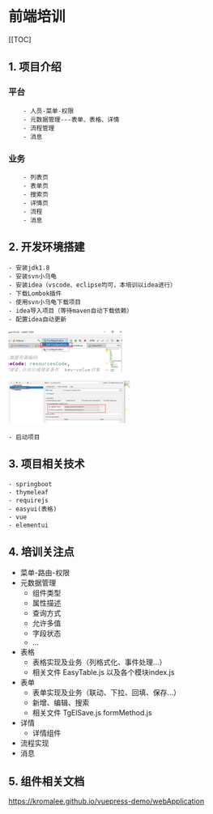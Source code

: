 # 前端培训

[[TOC]

## 1. 项目介绍

### 平台

```
	- 人员-菜单-权限
	- 元数据管理---表单、表格、详情
	- 流程管理
	- 消息
```

### 业务

```
	- 列表页
	- 表单页
	- 搜索页
	- 详情页
	- 流程
	- 消息
```

## 2. 开发环境搭建

```
- 安装jdk1.8
- 安装svn小乌龟
- 安装idea（vscode、eclipse均可，本培训以idea进行）
- 下载Lombok插件
- 使用svn小乌龟下载项目
- idea导入项目（等待maven自动下载依赖）
- 配置idea自动更新
```

![image-20200316114922521](./front-first-step/image-20200316114922521.png)

![image-20200316114935344](./front-first-step/image-20200316114935344.png)

```
- 启动项目
```

## 3. 项目相关技术

```
- springboot
- thymeleaf
- requirejs
- easyui(表格)
- vue
- elementui
```

## 4. 培训关注点

- 菜单-路由-权限
- 元数据管理
  - 组件类型
  - 属性描述
  - 查询方式
  - 允许多值
  - 字段状态
  - ...
- 表格
  - 表格实现及业务（列格式化、事件处理...）
  - 相关文件 EasyTable.js 以及各个模块index.js
- 表单
  - 表单实现及业务（联动、下拉、回填、保存...）
  - 新增、编辑、搜索
  - 相关文件 TgElSave.js formMethod.js
- 详情
  - 详情组件
- 流程实现
- 消息





## 5. 组件相关文档



https://kromalee.github.io/vuepress-demo/webApplication